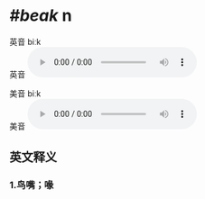 # ***\#beak*** n
英音 biːk  
英音
<audio src="./media/beak1_AAC.aac" controls="controls"></audio>

美音 biːk  
美音
<audio src="./media/beak1_AAC.aac" controls="controls"></audio>



  

英文释义
---
### 1.**鸟嘴；喙**  


